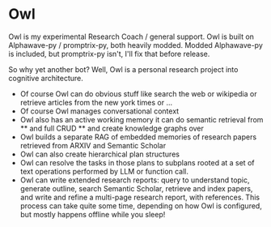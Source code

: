 # Owl
Owl is my experimental Research Coach / general support.
Owl is built on Alphawave-py / promptrix-py, both heavily modded. Modded Alphawave-py is included, but promptrix-py isn't, I'll fix that before release.

So why yet another bot? Well, Owl is a personal research project into cognitive architecture. 
* Of course Owl can do obvious stuff like search the web or wikipedia or retrieve articles from the new york times or ...
* Of course Owl manages conversational context
* Owl also has an active working memory it can do semantic retrieval from
    ** and full CRUD
    ** and create knowledge graphs over
* Owl builds a separate RAG of embedded memories of research papers retrieved from ARXIV and Semantic Scholar
* Owl can also create hierarchical plan structures
* Owl can resolve the tasks in those plans to subplans rooted at a set of text operations performed by LLM or function call.
* Owl can write extended research reports: query to understand topic, generate outline, search Semantic Scholar, retrieve and index papers, and write and refine a multi-page research report, with references. This process can take quite some time, depending on how Owl is configured, but mostly happens offline while you sleep!
    
